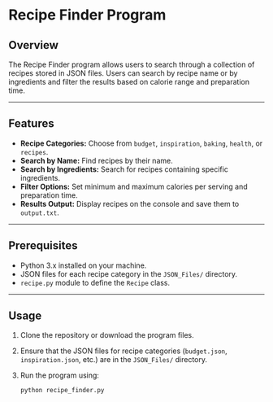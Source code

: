 # Recipe Finder Program

## Overview

The Recipe Finder program allows users to search through a collection of recipes stored in JSON files. Users can search by recipe name or by ingredients and filter the results based on calorie range and preparation time.

---

## Features

- **Recipe Categories:** Choose from `budget`, `inspiration`, `baking`, `health`, or `recipes`.
- **Search by Name:** Find recipes by their name.
- **Search by Ingredients:** Search for recipes containing specific ingredients.
- **Filter Options:** Set minimum and maximum calories per serving and preparation time.
- **Results Output:** Display recipes on the console and save them to `output.txt`.

---

## Prerequisites

- Python 3.x installed on your machine.
- JSON files for each recipe category in the `JSON_Files/` directory.
- `recipe.py` module to define the `Recipe` class.

---

## Usage

1. Clone the repository or download the program files.
2. Ensure that the JSON files for recipe categories (`budget.json`, `inspiration.json`, etc.) are in the `JSON_Files/` directory.
3. Run the program using:

   ```bash
   python recipe_finder.py
